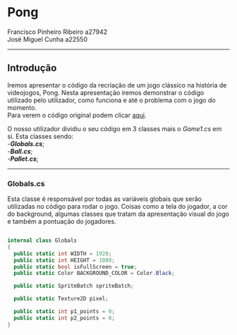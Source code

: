 # Pong

Francisco Pinheiro Ribeiro a27942  
José Miguel Cunha a22550

---

## Introdução

  Iremos apresentar o código da recriação de um jogo clássico na história de videojogos, Pong. Nesta apresentação iremos demonstrar o código utilizado pelo utilizador, como funciona e até o problema com o jogo do momento.  
  Para verem o código original podem clicar [aqui](https://github.com/papnotag/MonogamePong.git).  

  O nosso utilizador dividiu o seu código em 3 classes mais o *Game1.cs* em si. Esta classes sendo:  
  -***Globals.cs***;  
  -***Ball.cs***;  
  -***Pallet.cs***;

---

### Globals.cs

  Esta classe é responsável por todas as variáveis globais que serão utilizadas no código para rodar o jogo. Coisas como a tela do jogador, a cor do background, algumas classes que tratam da apresentação visual do jogo e também a pontuação do jogadores.

```C#  

internal class Globals  
{  
  public static int WIDTH = 1920;  
  public static int HEIGHT = 1080;  
  public static bool isFullScreen = true;  
  public static Color BACKGROUND_COLOR = Color.Black;  

  public static SpriteBatch spriteBatch;  

  public static Texture2D pixel;  

  public static int p1_points = 0;  
  public static int p2_points = 0;  
}  

```


